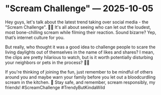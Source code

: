 # "Scream Challenge" — 2025-10-05

Hey guys, let's talk about the latest trend taking over social media - the "Scream Challenge". 🎥👻 It's all about seeing who can let out the loudest, most bone-chilling scream while filming their reaction. Sound bizarre? Yep, that’s internet culture for you.

But really, who thought it was a good idea to challenge people to scare the living daylights out of themselves in the name of likes and shares? I mean, the clips are pretty hilarious to watch, but is it worth potentially disturbing your neighbors or pets in the process? 🤷‍♀️

If you're thinking of joining the fun, just remember to be mindful of others around you and maybe warn your family before you let out a bloodcurdling scream in the kitchen. 🙈 Stay safe, and remember, scream responsibly, my friends! #ScreamChallenge #TrendyButKindaWild